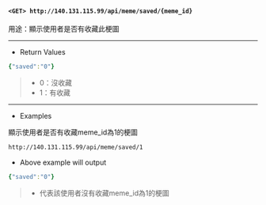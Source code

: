 #### `<GET> http://140.131.115.99/api/meme/saved/{meme_id}`

用途：顯示使用者是否有收藏此梗圖

---

* Return Values

```yaml
{"saved":"0"}
```

>* 0：沒收藏 
>* 1：有收藏

---

* Examples

顯示使用者是否有收藏meme_id為1的梗圖

```html
http://140.131.115.99/api/meme/saved/1
```

* Above example will output

```yaml
{"saved":"0"}
```

>* 代表該使用者沒有收藏meme_id為1的梗圖
